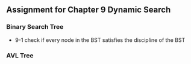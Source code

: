 ## Assignment for Chapter 9 Dynamic Search

### Binary Search Tree
* 9-1 check if every node in the BST satisfies the discipline of the BST

### AVL Tree
